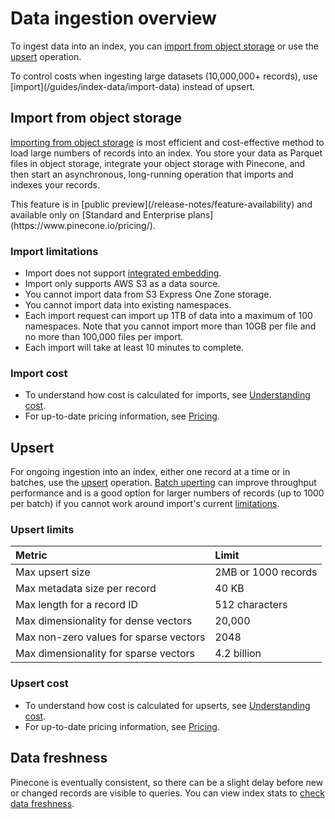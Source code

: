 # Data ingestion overview

To ingest data into an index, you can [import from object storage](#import-from-object-storage) or use the [upsert](#upsert) operation.

<Tip>
  To control costs when ingesting large datasets (10,000,000+ records), use [import](/guides/index-data/import-data) instead of upsert.
</Tip>

## Import from object storage

[Importing from object storage](/guides/index-data/import-data) is most efficient and cost-effective method to load large numbers of records into an index. You store your data as Parquet files in object storage, integrate your object storage with Pinecone, and then start an asynchronous, long-running operation that imports and indexes your records.

<Note>
  This feature is in [public preview](/release-notes/feature-availability) and available only on [Standard and Enterprise plans](https://www.pinecone.io/pricing/).
</Note>

### Import limitations

* Import does not support [integrated embedding](/guides/index-data/indexing-overview#vector-embedding).
* Import only supports AWS S3 as a data source.
* You cannot import data from S3 Express One Zone storage.
* You cannot import data into existing namespaces.
* Each import request can import up 1TB of data into a maximum of 100 namespaces. Note that you cannot import more than 10GB per file and no more than 100,000 files per import.
* Each import will take at least 10 minutes to complete.

### Import cost

* To understand how cost is calculated for imports, see [Understanding cost](/guides/manage-cost/understanding-cost#imports-and-storage).
* For up-to-date pricing information, see [Pricing](https://www.pinecone.io/pricing/).

## Upsert

For ongoing ingestion into an index, either one record at a time or in batches, use the [upsert](/guides/index-data/upsert-data) operation. [Batch uperting](/guides/index-data/upsert-data#upsert-in-batches) can improve throughput performance and is a good option for larger numbers of records (up to 1000 per batch) if you cannot work around import's current [limitations](#limitations).

### Upsert limits

| Metric                                 | Limit               |
| :------------------------------------- | :------------------ |
| Max upsert size                        | 2MB or 1000 records |
| Max metadata size per record           | 40 KB               |
| Max length for a record ID             | 512 characters      |
| Max dimensionality for dense vectors   | 20,000              |
| Max non-zero values for sparse vectors | 2048                |
| Max dimensionality for sparse vectors  | 4.2 billion         |

### Upsert cost

* To understand how cost is calculated for upserts, see [Understanding cost](/guides/manage-cost/understanding-cost#upsert).
* For up-to-date pricing information, see [Pricing](https://www.pinecone.io/pricing/).

## Data freshness

Pinecone is eventually consistent, so there can be a slight delay before new or changed records are visible to queries. You can view index stats to [check data freshness](/guides/index-data/check-data-freshness).
